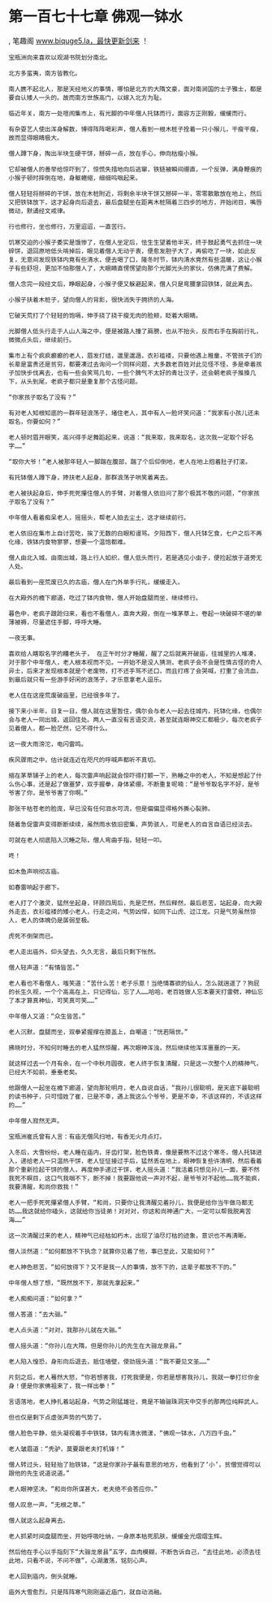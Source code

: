 # 第一百七十七章 佛观一钵水
, 笔趣阁 www.biquge5.la，最快更新剑来 ！

    宝瓶洲向来喜欢以观湖书院划分南北。

    北方多蛮夷，南方皆教化。

    南人瞧不起北人，那是天经地义的事情，哪怕是北方的大隋文豪，面对南涧国的士子雅士，都是要自认矮人一头的。故而南方世族高门，以嫁入北方为耻。

    临近年关，南方一处喧闹集市上，有光脚的中年僧人托钵而行，面容方正刚毅，缓缓而行。

    有杂耍艺人使出浑身解数，博得阵阵喝彩声，僧人看到一根木桩子拴着一只小猴儿，干瘦干瘦，故而显得眼睛极大。

    僧人蹲下身，掏出半块生硬干饼，掰碎一点，放在手心，伸向枯瘦小猴。

    它却被僧人的善举给惊吓到了，惊慌失措地向后逃窜，铁链被瞬间绷直，一个反弹，满身鞭痕的小猴子顿时摔倒在地，身躯蜷缩，细细呜咽起来。

    僧人轻轻将掰碎的干饼，放在木桩附近，将剩余半块干饼又掰碎一半，零零散散放在地上，然后又把铁钵放下，这才起身向后退去，最后盘腿坐在距离木桩隔着三四步的地方，开始闭目，嘴唇微动，默诵经文戒律。

    行也修行，坐也修行，万里迢迢，一直苦行。

    饥寒交迫的小猴子委实是饿惨了，在僧人坐定后，怯生生望着他半天，终于鼓起勇气去抓住一块碎饼，退回原地低头啃掉后，眼见着僧人无动于衷，便愈发胆子大了，再偷吃了一块，如此反复，无意间发现铁钵内竟有些清水，便去喝了口，隆冬时节，钵内清水竟然有些温暖，这让小猴子有些舒坦，更加不怕那僧人了，大眼睛直愣愣望向那个光脚光头的家伙，仿佛充满了费解。

    僧人念完一段经文后，睁眼起身，小猴子便又躲避起来，僧人只是弯腰拿回铁钵，就此离去。

    小猴子扶着木桩子，望向僧人的背影，很快消失于拥挤的人海。

    它破天荒打了个轻轻的饱嗝，伸手挠了挠干瘦无肉的脸颊，眨着大眼睛。

    光脚僧人低头行走于人山人海之中，便是被路人撞了肩膀，也从不抬头，反而右手在胸前行礼，微微点头后，继续前行。

    集市上有个疯疯癫癫的老人，眉发打结，邋里邋遢，衣衫褴褛，只要他遇上稚童，不管孩子们的长辈是富贵还是贫穷，都要凑过去询问一个同样问题，大多数老百姓对此见怪不怪，多是牵着孩子加快步伐离去，也有一些会笑骂几句，一些个脾气不太好的青壮汉子，还会朝老疯子推搡几下，从头到尾，老疯子都只是重复那个古怪问题。

    “你家孩子取名了没有？”

    有对老人知根知底的一群年轻浪荡子，堵住老人，其中有人一脸坏笑问道：“我家有小孩儿还未取名，你要如何？”

    老人顿时眉开眼笑，高兴得手足舞蹈起来，说道：“我来取，我来取名，这次我一定取个好名字……”

    “取你大爷！”老人被那年轻人一脚踹在腹部，踹了个后仰倒地，老人在地上抱着肚子打滚。

    有托钵僧人蹲下身，搀扶老人起身，那群浪荡子哄笑着离去。

    老人被扶起身后，伸手死死攥住僧人的手臂，对着僧人依旧问了那个极其不敬的问题，“你家孩子取名了没有？”

    中年僧人看着痴呆老人，摇摇头，帮老人拍去尘土，这才继续前行。

    老人依旧在集市上自讨苦吃，挨了无数的白眼和谩骂。夕阳西下，僧人托钵乞食，七户之后不再化缘，铁钵内食物寥寥，想要一个温饱都难。

    僧人由北入城，由南出城，路上行人如织，僧人低头而行，若是遇见小虫子，便捡起放于道旁无人处。

    最后看到一座荒废已久的古庙，僧人在门外单手行礼，缓缓走入。

    在大殿外的檐下廊道，吃过了钵内食物，僧人开始盘腿而坐，继续修行。

    暮色中，老疯子踉跄归来，看也不看僧人，直奔大殿，倒在一堆茅草上，卷起一块破碎不堪的单薄被褥，尽量遮住手脚，呼呼大睡。

    一夜无事。

    喜欢给人瞎取名字的糟老头子， 在正午时分才睡醒，醒了之后就离开破庙，往城里的人堆凑，对于那个中年僧人，老人根本视而不见。一开始不是没人猜测，老疯子会不会是性情古怪的奇人异士，后来才发现根本就是个老废物，打不还手骂不还口，而且打疼了会哭喊，打重了会流血，到最后就只有一些游手好闲的浪荡子，才乐意拿老人逗乐。

    老人住在这座荒废破庙里，已经很多年了。

    接下来小半年，日复一日，僧人就在这里暂住，偶尔会与老人一起去往城内，托钵化缘，也偶尔会与老人一同出城，返回住处。两人一直没有言语交流，甚至就连眼神交汇都极少，每次老疯子见着僧人，都一脸茫然，记不得什么。

    这一夜大雨滂沱，电闪雷鸣。

    疾风骤雨之中，估计就连近在咫尺的呼喊声都听不真切。

    缩在茅草铺子上的老人，每次雷声响起就会惊吓得打颤一下，熟睡之中的老人，不知是想起了什么伤心事，还是起了做噩梦，双手握拳，身体紧绷，不断重复呢喃：“是爷爷取名字不好，是爷爷害了你，是爷爷害了你啊。”

    那张干枯苍老的脸庞，早已没有任何泪水可流，但是偏偏显得格外撕心裂肺。

    随着急促雷声变得断断续续，虽然雨水依旧密集，声势骇人，可是老人的自言自语已经淡去。

    可就在老人彻底陷入沉睡之际，僧人弯曲手指，轻轻一叩。

    咚！

    如木鱼声响彻古庙。

    如春雷响起于廊下。

    老人打了个激灵，猛然坐起身，环顾四周后，先是茫然，然后释然，最后悲苦，站起身，向大殿外走去，衣衫褴褛的矮小老人，行走之间，气势凶悍，如同下山虎、过江龙。只是气势虽然惊人，老人的体魄仍是孱弱至极。

    虎死不倒架而已。

    老人走出庙外，仰头望去，久久无言，最后只剩下怅然。

    僧人轻声道：“有情皆苦。”

    老人看也不看僧人，嗤笑道：“苦什么苦！老子乐意！当绝情寡欲的仙人，怎么就逍遥了？狗屁的长生久视，一个个高高在上，只记得仙，忘了人……哈哈，老百姓做人忘本要天打雷劈，神仙忘了本才算真神仙，可笑真可笑……”

    中年僧人又道：“众生皆苦。”

    老人沉默，盘腿而坐，双拳紧握撑在膝盖上，自嘲道：“恍若隔世。”

    拂晓时分，不知何时睡去的老人猛然惊醒，再次眼神浑浊，然后继续他浑浑噩噩的一天。

    就这样过去一个月有余，在一个中秋月圆夜，老人终于恢复清醒，只是这一次整个人的精神气，已经大不如前，垂垂老矣。

    他跟僧人一起坐在檐下廊道，望向那轮明月，老人自说自话，“我孙儿很聪明，是天底下最聪明的读书种子，只可惜姓了崔，已是不幸，遇上我这么个爷爷，更是不幸，不该这样的，不该这样的……”

    中年僧人寂然无声。

    宝瓶洲崔氏曾有人言：有庙无僧风扫地，有香无火月点灯。

    入冬后，大雪纷纷，老人睡在庙内，牙齿打架，脸色铁青，像是要熬不过这个寒冬，僧人托钵进入，递给老人一只温热干饼，老人怔怔接过手后，猛然丢在地上，眼神恢复些许清明，然后看着那个重新捡起干饼的僧人，再度伸手递过干饼，老人摇头道：“我活着只想见孙儿一面，要不然我死不瞑目，这口气我咽不下，断不掉！我要跟他说一声对不起，是爷爷对不起他……我不能疯，我要清醒，和尚你救我！”

    老人一把手死死攥紧僧人手臂，“和尚，只要你让我清醒见着孙儿，我便是给你当牛做马都无妨……我这就给你磕头，这就给你当徒弟！对对对，你这和尚神通广大，一定可以帮我脱离苦海……”

    这一次清醒过来的老人，精神气已经枯如朽木，出现了油尽灯枯的迹象，意识也不再清晰。

    僧人淡然道：“如何都放不下执念？就算你见着了他，事已至此，又能如何？”

    老人神色悲苦，“如何放得下？又不是我一人的事情，放不下的，这辈子都放不下的。”

    中年僧人想了想，“既然放不下，那就先拿起来。”

    老人痴痴问道：“如何拿？”

    僧人答道：“去大骊。”

    老人点头道：“对对，我那孙儿就在大骊。”

    僧人摇头道：“你孙儿在大隋，但是你孙儿的先生在大骊龙泉县。”

    老人陷入惶恐，身形向后退去，抵住墙壁，使劲摇头道：“我不要见文圣……”

    片刻之后，老人蓦然大怒，“你若想害我，打死我便是，你若是想害我孙儿，我就一拳打烂你金身！便是你家佛祖来了，我一样出拳！”

    言语落地，老人挣扎着站起身，气势之刚猛雄壮，竟是不输骊珠洞天中交手的那两位纯粹武人。

    但也仅是剩下点虚张声势的气势了。

    僧人脸色平静，低头凝视着手中铁钵，钵内有清水微漾，“佛观一钵水，八万四千虫。”

    老人皱眉道：“秃驴，莫要跟老夫打机锋！”

    僧人转过头，轻轻抬了抬铁钵，“这是你家孙子最有意思的地方，他看到了‘小’，贫僧觉得可以跟他的先生说道说道。”

    老人眼神坚决，“和尚你所谋甚大，老夫绝不会答应你。”

    僧人叹息一声，“无根之草。”

    僧人就这么起身离去。

    老人抓紧时间盘腿而坐，开始呼吸吐纳，一身原本枯死肌肤，缓缓金光熠熠生辉。

    然后他在手心以手指刻下“大骊龙泉县”五字，血肉模糊，不断告诉自己，“去往此地，必须去往此地，只看不说，不问不做”，心湖激荡，铭刻心声。

    老人回到庙内，倒头就睡。

    庙外大雪愈烈，只是阵阵寒气刚刚逼近庙门，就自动消融。
